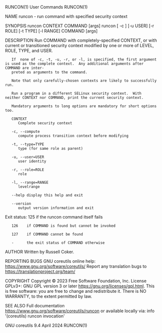RUNCON(1)								 User Commands								     RUNCON(1)

NAME
       runcon - run command with specified security context

SYNOPSIS
       runcon CONTEXT COMMAND [args]
       runcon [ -c ] [-u USER] [-r ROLE] [-t TYPE] [-l RANGE] COMMAND [args]

DESCRIPTION
       Run COMMAND with completely-specified CONTEXT, or with current or transitioned security context modified by one or more of LEVEL, ROLE, TYPE, and USER.

       If  none of -c, -t, -u, -r, or -l, is specified, the first argument is used as the complete context.  Any additional arguments after COMMAND are inter‐
       preted as arguments to the command.

       Note that only carefully-chosen contexts are likely to successfully run.

       Run a program in a different SELinux security context.  With neither CONTEXT nor COMMAND, print the current security context.

       Mandatory arguments to long options are mandatory for short options too.

       CONTEXT
	      Complete security context

       -c, --compute
	      compute process transition context before modifying

       -t, --type=TYPE
	      type (for same role as parent)

       -u, --user=USER
	      user identity

       -r, --role=ROLE
	      role

       -l, --range=RANGE
	      levelrange

       --help display this help and exit

       --version
	      output version information and exit

   Exit status:
       125    if the runcon command itself fails

       126    if COMMAND is found but cannot be invoked

       127    if COMMAND cannot be found

       -      the exit status of COMMAND otherwise

AUTHOR
       Written by Russell Coker.

REPORTING BUGS
       GNU coreutils online help: <https://www.gnu.org/software/coreutils/>
       Report any translation bugs to <https://translationproject.org/team/>

COPYRIGHT
       Copyright © 2023 Free Software Foundation, Inc.	License GPLv3+: GNU GPL version 3 or later <https://gnu.org/licenses/gpl.html>.
       This is free software: you are free to change and redistribute it.  There is NO WARRANTY, to the extent permitted by law.

SEE ALSO
       Full documentation <https://www.gnu.org/software/coreutils/runcon>
       or available locally via: info '(coreutils) runcon invocation'

GNU coreutils 9.4							  April 2024								     RUNCON(1)
